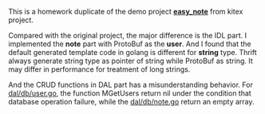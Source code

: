 This is a homework duplicate of the demo project [**easy_note**](https://github.com/cloudwego/kitex-examples/tree/main/bizdemo/easy_note) from kitex project.

Compared with the original project, the major difference is the IDL part. I implemented
the **note** part with ProtoBuf as the **user**. And I found that the default generated
template code in golang is different for **string** type. Thrift always generate string
type as pointer of string while ProtoBuf as string. It may differ in performance for
treatment of long strings.

And the CRUD functions in DAL part has a misunderstanding behavior. For [dal/db/user.go](https://github.com/cloudwego/kitex-examples/blob/main/bizdemo/easy_note/cmd/user/dal/db/user.go),
the function MGetUsers return nil under the condition that database operation failure, while
the [dal/db/note.go](https://github.com/cloudwego/kitex-examples/blob/main/bizdemo/easy_note/cmd/note/dal/db/note.go)
return an empty array.